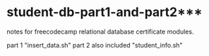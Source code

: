 # student-db-part1-and-part2\*\*\*

notes for freecodecamp relational database certificate modules.

part 1 "insert_data.sh"
part 2 also included "student_info.sh"
